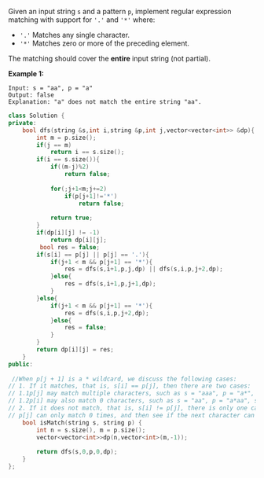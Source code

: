 Given an input string `s` and a pattern `p`, implement regular expression matching with support for `'.'` and `'*'` where:

- `'.'` Matches any single character.
- `'*'` Matches zero or more of the preceding element.

The matching should cover the **entire** input string (not partial).

 

**Example 1:**

```
Input: s = "aa", p = "a"
Output: false
Explanation: "a" does not match the entire string "aa".
```

```c++
class Solution {
private:
    bool dfs(string &s,int i,string &p,int j,vector<vector<int>> &dp){
        int m = p.size();
        if(j == m)
            return i == s.size();
        if(i == s.size()){
            if((m-j)%2)
                return false;
            
            for(;j+1<m;j+=2)
                if(p[j+1]!='*')
                    return false;
            
            return true;
        }
        if(dp[i][j] != -1)
            return dp[i][j];
         bool res = false;
        if(s[i] == p[j] || p[j] == '.'){
            if(j+1 < m && p[j+1] == '*'){
                res = dfs(s,i+1,p,j,dp) || dfs(s,i,p,j+2,dp);
            }else{
                res = dfs(s,i+1,p,j+1,dp);
            }
        }else{
            if(j+1 < m && p[j+1] == '*'){
                res = dfs(s,i,p,j+2,dp);
            }else{
                res = false;
            }
        }      
        return dp[i][j] = res;
    }
public:
    
 //When p[j + 1] is a * wildcard, we discuss the following cases:
// 1. If it matches, that is, s[i] == p[j], then there are two cases:
// 1.1p[j] may match multiple characters, such as s = "aaa", p = "a*", then p[0] will match 3 characters "a" through *.
// 1.2p[i] may also match 0 characters, such as s = "aa", p = "a*aa", since the following characters can match s, p[0] can only match 0 times.
// 2. If it does not match, that is, s[i] != p[j], there is only one case:
// p[j] can only match 0 times, and then see if the next character can match s[i]. For example, s = "aa", p = "b*aa", then p[0] can only match 0 times.
    bool isMatch(string s, string p) {
        int n = s.size(), m = p.size();
        vector<vector<int>>dp(n,vector<int>(m,-1));
        
        return dfs(s,0,p,0,dp);
    }
};
```

